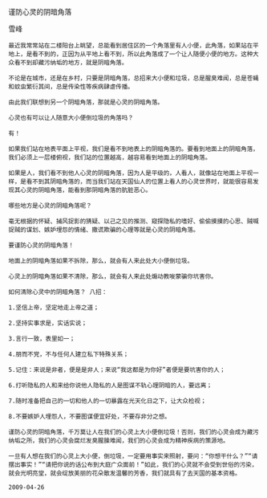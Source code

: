 谨防心灵的阴暗角落

雪峰


    最近我常常站在二楼阳台上眺望，总能看到居住区的一个角落里有人小便，此角落，如果站在平地上，是看不到的，正因为从平地上看不到，所以此角落成了一个让人随便小便的地方。这种大众看不到却藏污纳垢的地方，就是阴暗角落。

    不论是在城市，还是在乡村，只要是阴暗角落，总招来大小便和垃圾，总是腥臭难闻，总是苍蝇和蚊虫繁衍其间，总是传染性等疾病肆虐传播。

    由此我们联想到另一个阴暗角落，那就是心灵的阴暗角落。

    心灵也有可以让人随意大小便倒垃圾的角落吗？

    有！

    如果我们站在地表平面上平视，我们是看不到地表上的阴暗角落的。要看到地面上的阴暗角落，我们必须上一层楼俯视，我们站的位置越高，越容易看到地面上的阴暗角落。

    如果是人，我们看不到他人心灵的阴暗角落，因为人是平级的，人看人，就像站在地面上平视一样，是看不到其阴暗角落的，而当我们站在天国仙人的位置上看人的心灵世界时，就能很容易发现其心灵的阴暗角落，能看到那阴暗角落的肮脏恶心。

    哪些地方是心灵的阴暗角落呢？

    毫无根据的怀疑、捕风捉影的猜疑、以己之见的推测、窥探隐私的嗜好、偷偷摸摸的心思、贼喊捉贼的谋划、嫉妒埋怨的情绪、撒谎欺骗的心理等就是心灵的阴暗角落。

    要谨防心灵的阴暗角落！

    地面上的阴暗角落如果不拆除，那么，就会有人来此处大小便倒垃圾。

    心灵上的阴暗角落如果不清除，那么，就会有人来此处煽动教唆蒙骗你坑害你。

    如何清除心灵中的阴暗角落？ 八招：

    1.坚信上帝，坚定地走上帝之道；

    2.坚持实事求是，实话实说；

    3.言行一致，表里如一；

    4.朋而不党，不与任何人建立私下特殊关系；

    5.记住：来说是非者，便是是非人；来说“我这都是为你好”者便是要坑害你的人；

    6.打听隐私的人和来给你说他人隐私的人是图谋不轨心理阴暗的人，要远离；

    7.随时准备把自己的一切和他人的一切暴露在光天化日之下，让大众检视；

    8.不要嫉妒人埋怨人，不要图谋便宜好处，不要存非分之想。

    谨防心灵的阴暗角落，千万莫让人在我们的心灵上大小便倒垃圾！否则，我们的心灵会成为藏污纳垢之所，我们的心灵会腐烂发臭腥臊难闻，我们的心灵会成为精神疾病的策源地。

    一旦有人想在我们的心灵上大小便，倒垃圾，一定要用事实来照射，要问：“你想干什么？”“请摆出事实！”“请把你说的话公布到大庭广众面前！”如此，我们的心灵就不会受到世俗的污染，就会光明亮堂，就会绽放美丽的花朵散发温馨的芳香，我们就具有了去天国的基本资格。

    2009-04-26
    
    
    
    